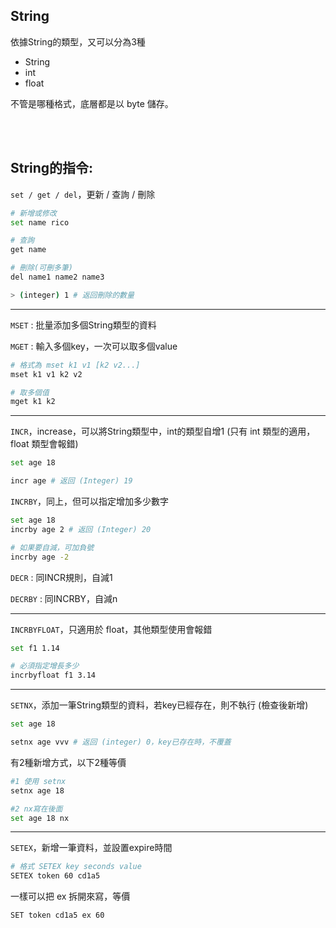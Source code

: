 ## String
依據String的類型，又可以分為3種

* String
* int
* float

不管是哪種格式，底層都是以 byte 儲存。

<br/>

<br/>

## String的指令: 

`set / get / del`，更新 / 查詢 / 刪除
```sh
# 新增或修改
set name rico

# 查詢
get name

# 刪除(可刪多筆)
del name1 name2 name3

> (integer) 1 # 返回刪除的數量
```

<hr>

`MSET` : 批量添加多個String類型的資料

`MGET` : 輸入多個key，一次可以取多個value


```sh
# 格式為 mset k1 v1 [k2 v2...]
mset k1 v1 k2 v2
```
```sh
# 取多個值
mget k1 k2
```

<hr>

`INCR`，increase，可以將String類型中，int的類型自增1 (只有 int 類型的適用，float 類型會報錯)

```sh
set age 18

incr age # 返回 (Integer) 19
```

`INCRBY`，同上，但可以指定增加多少數字
```sh
set age 18
incrby age 2 # 返回 (Integer) 20

# 如果要自減，可加負號
incrby age -2
```

`DECR` : 同INCR規則，自減1

`DECRBY` : 同INCRBY，自減n

<hr>

`INCRBYFLOAT`，只適用於 float，其他類型使用會報錯

```sh
set f1 1.14

# 必須指定增長多少
incrbyfloat f1 3.14
```

<hr>

`SETNX`，添加一筆String類型的資料，若key已經存在，則不執行 (檢查後新增)

```sh
set age 18

setnx age vvv # 返回 (integer) 0，key已存在時，不覆蓋
```

有2種新增方式，以下2種等價
```sh
#1 使用 setnx
setnx age 18

#2 nx寫在後面
set age 18 nx
```

<hr>

`SETEX`，新增一筆資料，並設置expire時間

```sh
# 格式 SETEX key seconds value
SETEX token 60 cd1a5
```

一樣可以把 ex 拆開來寫，等價
```sh
SET token cd1a5 ex 60
```